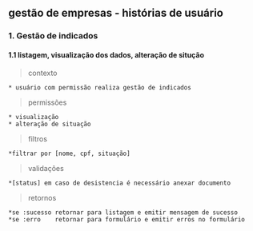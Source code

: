 ## gestão de empresas - histórias de usuário

### 1. Gestão de indicados
#### 1.1 listagem, visualização dos dados, alteração de situção
> contexto

    * usuário com permissão realiza gestão de indicados

> permissões

    * visualização
    * alteração de situação


> filtros

    *filtrar por [nome, cpf, situação]

> validações

    *[status] em caso de desistencia é necessário anexar documento

> retornos

    *se :sucesso retornar para listagem e emitir mensagem de sucesso
    *se :erro    retornar para formulário e emitir erros no formulário
